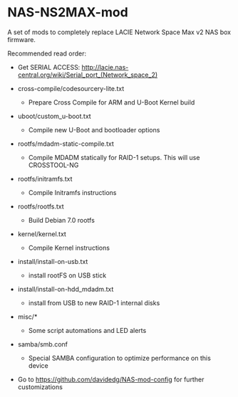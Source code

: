 NAS-NS2MAX-mod
==============

A set of mods to completely replace LACIE Network Space Max v2 NAS box firmware.

Recommended read order:

- Get SERIAL ACCESS: http://lacie.nas-central.org/wiki/Serial_port_(Network_space_2)

- cross-compile/codesourcery-lite.txt
	- Prepare Cross Compile for ARM and U-Boot Kernel build

- uboot/custom_u-boot.txt
	- Compile new U-Boot and bootloader options

- rootfs/mdadm-static-compile.txt
	- Compile MDADM statically for RAID-1 setups. This will use CROSSTOOL-NG

- rootfs/initramfs.txt
	- Compile Initramfs instructions

- rootfs/rootfs.txt
	- Build Debian 7.0 rootfs

- kernel/kernel.txt
	- Compile Kernel instructions

- install/install-on-usb.txt
	- install rootFS on USB stick
	
- install/install-on-hdd_mdadm.txt
	- install from USB to new RAID-1 internal disks

- misc/*
	- Some script automations and LED alerts

	
- samba/smb.conf
	- Special SAMBA configuration to optimize performance on this device


- Go to https://github.com/davidedg/NAS-mod-config for further customizations

